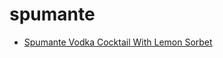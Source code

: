 # spumante

 * [Spumante Vodka Cocktail With Lemon Sorbet](index/s/spumante-vodka-cocktail-with-lemon-sorbet-201172.json)
